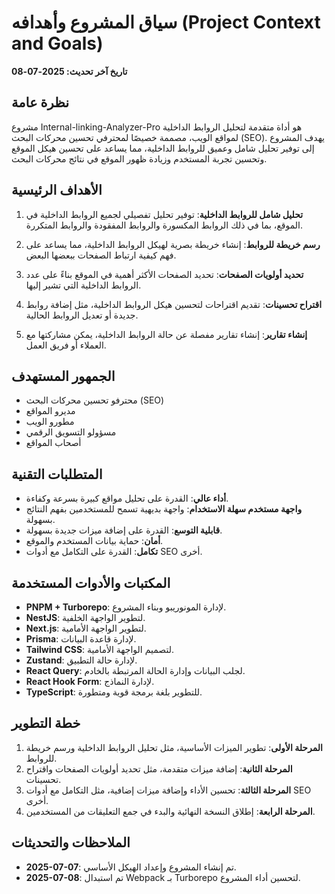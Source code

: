 # سياق المشروع وأهدافه (Project Context and Goals)

**تاريخ آخر تحديث: 2025-07-08**

## نظرة عامة

مشروع Internal-linking-Analyzer-Pro هو أداة متقدمة لتحليل الروابط الداخلية لمواقع الويب، مصممة خصيصًا لمحترفي تحسين محركات البحث (SEO). يهدف المشروع إلى توفير تحليل شامل وعميق للروابط الداخلية، مما يساعد على تحسين هيكل الموقع وتحسين تجربة المستخدم وزيادة ظهور الموقع في نتائج محركات البحث.

## الأهداف الرئيسية

1. **تحليل شامل للروابط الداخلية**: توفير تحليل تفصيلي لجميع الروابط الداخلية في الموقع، بما في ذلك الروابط المكسورة والروابط المفقودة والروابط المتكررة.

2. **رسم خريطة للروابط**: إنشاء خريطة بصرية لهيكل الروابط الداخلية، مما يساعد على فهم كيفية ارتباط الصفحات ببعضها البعض.

3. **تحديد أولويات الصفحات**: تحديد الصفحات الأكثر أهمية في الموقع بناءً على عدد الروابط الداخلية التي تشير إليها.

4. **اقتراح تحسينات**: تقديم اقتراحات لتحسين هيكل الروابط الداخلية، مثل إضافة روابط جديدة أو تعديل الروابط الحالية.

5. **إنشاء تقارير**: إنشاء تقارير مفصلة عن حالة الروابط الداخلية، يمكن مشاركتها مع العملاء أو فريق العمل.

## الجمهور المستهدف

- محترفو تحسين محركات البحث (SEO)
- مديرو المواقع
- مطورو الويب
- مسؤولو التسويق الرقمي
- أصحاب المواقع

## المتطلبات التقنية

- **أداء عالي**: القدرة على تحليل مواقع كبيرة بسرعة وكفاءة.
- **واجهة مستخدم سهلة الاستخدام**: واجهة بديهية تسمح للمستخدمين بفهم النتائج بسهولة.
- **قابلية التوسع**: القدرة على إضافة ميزات جديدة بسهولة.
- **أمان**: حماية بيانات المستخدم والموقع.
- **تكامل**: القدرة على التكامل مع أدوات SEO أخرى.

## المكتبات والأدوات المستخدمة

- **PNPM + Turborepo**: لإدارة المونوريبو وبناء المشروع.
- **NestJS**: لتطوير الواجهة الخلفية.
- **Next.js**: لتطوير الواجهة الأمامية.
- **Prisma**: لإدارة قاعدة البيانات.
- **Tailwind CSS**: لتصميم الواجهة الأمامية.
- **Zustand**: لإدارة حالة التطبيق.
- **React Query**: لجلب البيانات وإدارة الحالة المرتبطة بالخادم.
- **React Hook Form**: لإدارة النماذج.
- **TypeScript**: للتطوير بلغة برمجة قوية ومتطورة.

## خطة التطوير

1. **المرحلة الأولى**: تطوير الميزات الأساسية، مثل تحليل الروابط الداخلية ورسم خريطة للروابط.
2. **المرحلة الثانية**: إضافة ميزات متقدمة، مثل تحديد أولويات الصفحات واقتراح تحسينات.
3. **المرحلة الثالثة**: تحسين الأداء وإضافة ميزات إضافية، مثل التكامل مع أدوات SEO أخرى.
4. **المرحلة الرابعة**: إطلاق النسخة النهائية والبدء في جمع التعليقات من المستخدمين.

## الملاحظات والتحديثات

- **2025-07-07**: تم إنشاء المشروع وإعداد الهيكل الأساسي.
- **2025-07-08**: تم استبدال Webpack بـ Turborepo لتحسين أداء المشروع.